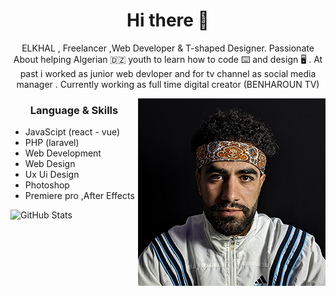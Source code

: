 <h1 align="center"> Hi there 👋 </h1>
<p align="center"> ELKHAL , Freelancer ,Web Developer & T-shaped Designer. Passionate About helping Algerian 🇩🇿 youth to learn how to code ⌨️ and design 🖥 .
At past i worked as junior web devloper and for tv channel as social media manager . Currently working as full time digital creator (BENHAROUN TV)  </p>
<img align="right" src="Elkhal.jpg" height="300" width="300">
<h3 align="center"> Language & Skills </h3>

- JavaScipt (react - vue)
- PHP (laravel)
- Web Development
- Web Design
- Ux Ui Design
- Photoshop
- Premiere pro ,After Effects 

![GitHub Stats](https://github-readme-stats.vercel.app/api?username=EL-KHAL&theme=radical)


